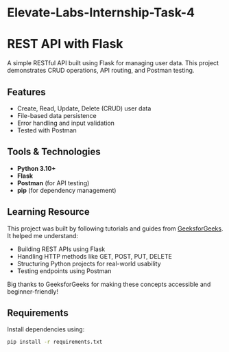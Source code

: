 # Elevate-Labs-Internship-Task-4
# REST API with Flask

A simple RESTful API built using Flask for managing user data. This project demonstrates CRUD operations, API routing, and Postman testing.

## Features

- Create, Read, Update, Delete (CRUD) user data
- File-based data persistence
- Error handling and input validation
- Tested with Postman

## Tools & Technologies

- **Python 3.10+**
- **Flask**
- **Postman** (for API testing)
- **pip** (for dependency management)

## Learning Resource

This project was built by following tutorials and guides from [GeeksforGeeks](https://www.geeksforgeeks.org/). It helped me understand:

- Building REST APIs using Flask
- Handling HTTP methods like GET, POST, PUT, DELETE
- Structuring Python projects for real-world usability
- Testing endpoints using Postman

Big thanks to GeeksforGeeks for making these concepts accessible and beginner-friendly!

## Requirements

Install dependencies using:

```bash
pip install -r requirements.txt
